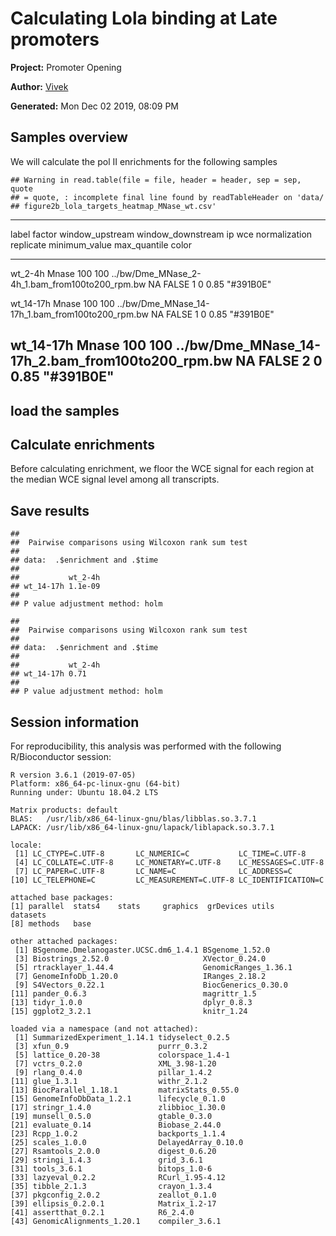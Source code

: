

# Calculating Lola binding at Late promoters


**Project:** Promoter Opening

**Author:** [Vivek](mailto:vir@stowers.org)

**Generated:** Mon Dec 02 2019, 08:09 PM



## Samples overview

We will calculate the pol II enrichments for the following samples

```
## Warning in read.table(file = file, header = header, sep = sep, quote
## = quote, : incomplete final line found by readTableHeader on 'data/
## figure2b_lola_targets_heatmap_MNase_wt.csv'
```


------------------------------------------------------------------------------------------------------------------------------------------------------------------------------------------
   label     factor   window_upstream   window_downstream                          ip                          wce   normalization   replicate   minimum_value   max_quantile     color   
----------- -------- ----------------- ------------------- -------------------------------------------------- ----- --------------- ----------- --------------- -------------- -----------
  wt_2-4h    Mnase          100                100           ../bw/Dme_MNase_2-4h_1.bam_from100to200_rpm.bw    NA        FALSE           1             0             0.85       "#391B0E" 

 wt_14-17h   Mnase          100                100          ../bw/Dme_MNase_14-17h_1.bam_from100to200_rpm.bw   NA        FALSE           1             0             0.85       "#391B0E" 

 wt_14-17h   Mnase          100                100          ../bw/Dme_MNase_14-17h_2.bam_from100to200_rpm.bw   NA        FALSE           2             0             0.85       "#391B0E" 
------------------------------------------------------------------------------------------------------------------------------------------------------------------------------------------

## load the samples



## Calculate enrichments

Before calculating enrichment, we floor the WCE signal for each region at the median WCE signal level among all transcripts.



## Save results






```
## 
## 	Pairwise comparisons using Wilcoxon rank sum test 
## 
## data:  .$enrichment and .$time 
## 
##           wt_2-4h
## wt_14-17h 1.1e-09
## 
## P value adjustment method: holm
```

```
## 
## 	Pairwise comparisons using Wilcoxon rank sum test 
## 
## data:  .$enrichment and .$time 
## 
##           wt_2-4h
## wt_14-17h 0.71   
## 
## P value adjustment method: holm
```



## Session information

For reproducibility, this analysis was performed with the following R/Bioconductor session:


```
R version 3.6.1 (2019-07-05)
Platform: x86_64-pc-linux-gnu (64-bit)
Running under: Ubuntu 18.04.2 LTS

Matrix products: default
BLAS:   /usr/lib/x86_64-linux-gnu/blas/libblas.so.3.7.1
LAPACK: /usr/lib/x86_64-linux-gnu/lapack/liblapack.so.3.7.1

locale:
 [1] LC_CTYPE=C.UTF-8       LC_NUMERIC=C           LC_TIME=C.UTF-8       
 [4] LC_COLLATE=C.UTF-8     LC_MONETARY=C.UTF-8    LC_MESSAGES=C.UTF-8   
 [7] LC_PAPER=C.UTF-8       LC_NAME=C              LC_ADDRESS=C          
[10] LC_TELEPHONE=C         LC_MEASUREMENT=C.UTF-8 LC_IDENTIFICATION=C   

attached base packages:
[1] parallel  stats4    stats     graphics  grDevices utils     datasets 
[8] methods   base     

other attached packages:
 [1] BSgenome.Dmelanogaster.UCSC.dm6_1.4.1 BSgenome_1.52.0                      
 [3] Biostrings_2.52.0                     XVector_0.24.0                       
 [5] rtracklayer_1.44.4                    GenomicRanges_1.36.1                 
 [7] GenomeInfoDb_1.20.0                   IRanges_2.18.2                       
 [9] S4Vectors_0.22.1                      BiocGenerics_0.30.0                  
[11] pander_0.6.3                          magrittr_1.5                         
[13] tidyr_1.0.0                           dplyr_0.8.3                          
[15] ggplot2_3.2.1                         knitr_1.24                           

loaded via a namespace (and not attached):
 [1] SummarizedExperiment_1.14.1 tidyselect_0.2.5           
 [3] xfun_0.9                    purrr_0.3.2                
 [5] lattice_0.20-38             colorspace_1.4-1           
 [7] vctrs_0.2.0                 XML_3.98-1.20              
 [9] rlang_0.4.0                 pillar_1.4.2               
[11] glue_1.3.1                  withr_2.1.2                
[13] BiocParallel_1.18.1         matrixStats_0.55.0         
[15] GenomeInfoDbData_1.2.1      lifecycle_0.1.0            
[17] stringr_1.4.0               zlibbioc_1.30.0            
[19] munsell_0.5.0               gtable_0.3.0               
[21] evaluate_0.14               Biobase_2.44.0             
[23] Rcpp_1.0.2                  backports_1.1.4            
[25] scales_1.0.0                DelayedArray_0.10.0        
[27] Rsamtools_2.0.0             digest_0.6.20              
[29] stringi_1.4.3               grid_3.6.1                 
[31] tools_3.6.1                 bitops_1.0-6               
[33] lazyeval_0.2.2              RCurl_1.95-4.12            
[35] tibble_2.1.3                crayon_1.3.4               
[37] pkgconfig_2.0.2             zeallot_0.1.0              
[39] ellipsis_0.2.0.1            Matrix_1.2-17              
[41] assertthat_0.2.1            R6_2.4.0                   
[43] GenomicAlignments_1.20.1    compiler_3.6.1             
```
